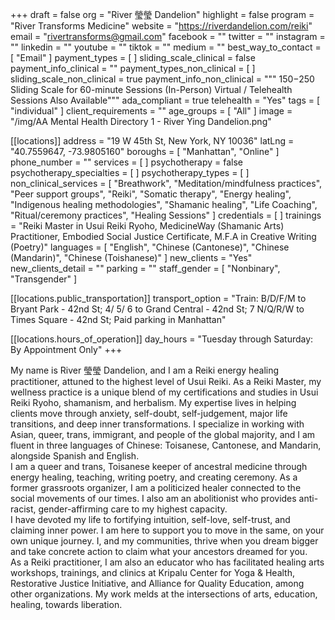 +++
draft = false
org = "River 瑩瑩 Dandelion"
highlight = false
program = "River Transforms Medicine"
website = "https://riverdandelion.com/reiki"
email = "rivertransforms@gmail.com"
facebook = ""
twitter = ""
instagram = ""
linkedin = ""
youtube = ""
tiktok = ""
medium = ""
best_way_to_contact = [ "Email" ]
payment_types = [ ]
sliding_scale_clinical = false
payment_info_clinical = ""
payment_types_non_clinical = [ ]
sliding_scale_non_clinical = true
payment_info_non_clinical = """
$150-$250 Sliding Scale for 60-minute Sessions (In-Person)
Virtual / Telehealth Sessions Also Available"""
ada_compliant = true
telehealth = "Yes"
tags = [ "individual" ]
client_requirements = ""
age_groups = [ "All" ]
image = "/img/AA Mental Health Directory 1 - River Ying Dandelion.png"

[[locations]]
address = "19 W 45th St, New York, NY 10036"
latLng = "40.7559647, -73.9805160"
boroughs = [ "Manhattan", "Online" ]
phone_number = ""
services = [ ]
psychotherapy = false
psychotherapy_specialties = [ ]
psychotherapy_types = [ ]
non_clinical_services = [
  "Breathwork",
  "Meditation/mindfulness practices",
  "Peer support groups",
  "Reiki",
  "Somatic therapy",
  "Energy healing",
  "Indigenous healing methodologies",
  "Shamanic healing",
  "Life Coaching",
  "Ritual/ceremony practices",
  "Healing Sessions"
]
credentials = [ ]
trainings = "Reiki Master in Usui Reiki Ryoho, MedicineWay (Shamanic Arts) Practitioner, Embodied Social Justice Certificate, M.F.A in Creative Writing (Poetry)"
languages = [
  "English",
  "Chinese (Cantonese)",
  "Chinese (Mandarin)",
  "Chinese (Toishanese)"
]
new_clients = "Yes"
new_clients_detail = ""
parking = ""
staff_gender = [ "Nonbinary", "Transgender" ]

  [[locations.public_transportation]]
  transport_option = "Train: B/D/F/M to Bryant Park - 42nd St; 4/ 5/ 6 to Grand Central - 42nd St; 7 N/Q/R/W to Times Square - 42nd St; Paid parking in Manhattan"

  [[locations.hours_of_operation]]
  day_hours = "Tuesday through Saturday: By Appointment Only"
+++

My name is River 瑩瑩 Dandelion, and I am a Reiki energy healing practitioner, attuned to the highest level of Usui Reiki. As a Reiki Master, my wellness practice is a unique blend of my certifications and studies in Usui Reiki Ryoho, shamanism, and herbalism. My expertise lives in helping clients move through anxiety, self-doubt, self-judgement, major life transitions, and deep inner transformations. I specialize in working with Asian, queer, trans, immigrant, and people of the global majority, and I am fluent in three languages of Chinese: Toisanese, Cantonese, and Mandarin, alongside Spanish and English. <br>
I am a queer and trans, Toisanese keeper of ancestral medicine through energy healing, teaching, writing poetry, and creating ceremony. As a former grassroots organizer, I am a politicized healer connected to the social movements of our times. I also am an abolitionist who provides anti-racist, gender-affirming care to my highest capacity. <br>
I have devoted my life to fortifying intuition, self-love, self-trust, and claiming inner power. I am here to support you to move in the same, on your own unique journey. I, and my communities, thrive when you dream bigger and take concrete action to claim what your ancestors dreamed for you. <br>
As a Reiki practitioner, I am also an educator who has facilitated healing arts workshops, trainings, and clinics at Kripalu Center for Yoga & Health, Restorative Justice Initiative, and Alliance for Quality Education, among other organizations. My work melds at the intersections of arts, education, healing, towards liberation. <br>
